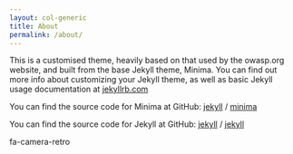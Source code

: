 ```yaml
---
layout: col-generic
title: About
permalink: /about/
---
```


<!-- Rebuild -->
This is a customised theme, heavily based on that used by the owasp.org website, 
and built from the base Jekyll theme, Minima. You can find out more info about 
customizing your Jekyll theme, as well as basic Jekyll usage documentation at 
[jekyllrb.com](https://jekyllrb.com/)

You can find the source code for Minima at GitHub:
[jekyll][jekyll-organization] /
[minima](https://github.com/jekyll/minima)

You can find the source code for Jekyll at GitHub:
[jekyll][jekyll-organization] /
[jekyll](https://github.com/jekyll/jekyll)


[jekyll-organization]: https://github.com/jekyll

<p><i class="fa fa-camera-retro fa-lg"></i> fa-camera-retro</p>
